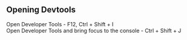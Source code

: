 
## Opening Devtools
Open Developer Tools                                - F12, Ctrl + Shift + I  
Open Developer Tools and bring focus to the console - Ctrl + Shift + J
